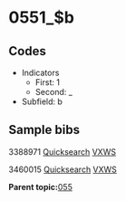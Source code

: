 # 0551\_$b

## Codes

-   Indicators
    -   First: 1
    -   Second: \_
-   Subfield: b

## Sample bibs

3388971 [Quicksearch](https://search.library.yale.edu/catalog/3388971) [VXWS](http://prodorbis.library.yale.edu:7014/vxws/GetHoldingsService?bibId=3388971)

3460015 [Quicksearch](https://search.library.yale.edu/catalog/3460015) [VXWS](http://prodorbis.library.yale.edu:7014/vxws/GetHoldingsService?bibId=3460015)

**Parent topic:**[055](../../tags/055/055.md)

